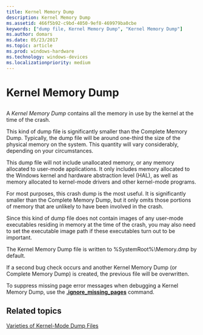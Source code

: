 ```yaml
---
title: Kernel Memory Dump
description: Kernel Memory Dump
ms.assetid: 466f5b92-c9bd-4050-9ef8-469979ba0cbe
keywords: ["dump file, Kernel Memory Dump", "Kernel Memory Dump"]
ms.author: domars
ms.date: 05/23/2017
ms.topic: article
ms.prod: windows-hardware
ms.technology: windows-devices
ms.localizationpriority: medium
---
```


# Kernel Memory Dump


## <span id="ddk_kernel_memory_dump_dbg"></span><span id="DDK_KERNEL_MEMORY_DUMP_DBG"></span>


A *Kernel Memory Dump* contains all the memory in use by the kernel at the time of the crash.

This kind of dump file is significantly smaller than the Complete Memory Dump. Typically, the dump file will be around one-third the size of the physical memory on the system. This quantity will vary considerably, depending on your circumstances.

This dump file will not include unallocated memory, or any memory allocated to user-mode applications. It only includes memory allocated to the Windows kernel and hardware abstraction level (HAL), as well as memory allocated to kernel-mode drivers and other kernel-mode programs.

For most purposes, this crash dump is the most useful. It is significantly smaller than the Complete Memory Dump, but it only omits those portions of memory that are unlikely to have been involved in the crash.

Since this kind of dump file does not contain images of any user-mode executables residing in memory at the time of the crash, you may also need to set the executable image path if these executables turn out to be important.

The Kernel Memory Dump file is written to %SystemRoot%\\Memory.dmp by default.

If a second bug check occurs and another Kernel Memory Dump (or Complete Memory Dump) is created, the previous file will be overwritten.

To suppress missing page error messages when debugging a Kernel Memory Dump, use the [**.ignore\_missing\_pages**](-ignore-missing-pages--suppress-missing-page-errors-.md) command.

## <span id="related_topics"></span>Related topics


[Varieties of Kernel-Mode Dump Files](varieties-of-kernel-mode-dump-files.md)

 

 






